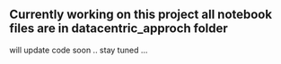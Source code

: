 ## Currently working on this project all notebook files are in datacentric_approch folder
will update code soon ..
stay tuned ...

